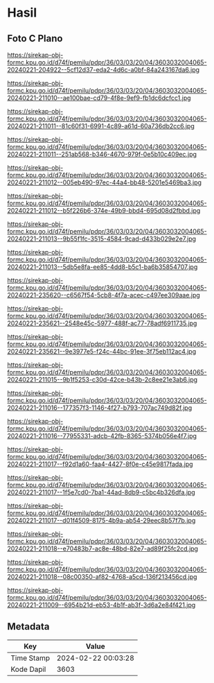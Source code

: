 # Hasil

## Foto C Plano

https://sirekap-obj-formc.kpu.go.id/d74f/pemilu/pdpr/36/03/03/20/04/3603032004065-20240221-204922--5cf12d37-eda2-4d6c-a0bf-84a243167da6.jpg

https://sirekap-obj-formc.kpu.go.id/d74f/pemilu/pdpr/36/03/03/20/04/3603032004065-20240221-211010--ae100bae-cd79-4f8e-9ef9-fb1dc6dcfcc1.jpg

https://sirekap-obj-formc.kpu.go.id/d74f/pemilu/pdpr/36/03/03/20/04/3603032004065-20240221-211011--81c60f31-6991-4c89-a61d-60a736db2cc6.jpg

https://sirekap-obj-formc.kpu.go.id/d74f/pemilu/pdpr/36/03/03/20/04/3603032004065-20240221-211011--251ab568-b346-4670-979f-0e5b10c409ec.jpg

https://sirekap-obj-formc.kpu.go.id/d74f/pemilu/pdpr/36/03/03/20/04/3603032004065-20240221-211012--005eb490-97ec-44a4-bb48-5201e5469ba3.jpg

https://sirekap-obj-formc.kpu.go.id/d74f/pemilu/pdpr/36/03/03/20/04/3603032004065-20240221-211012--b5f226b6-374e-49b9-bbd4-695d08d2fbbd.jpg

https://sirekap-obj-formc.kpu.go.id/d74f/pemilu/pdpr/36/03/03/20/04/3603032004065-20240221-211013--9b55f1fc-3515-4584-9cad-d433b029e2e7.jpg

https://sirekap-obj-formc.kpu.go.id/d74f/pemilu/pdpr/36/03/03/20/04/3603032004065-20240221-211013--5db5e8fa-ee85-4dd8-b5c1-ba6b35854707.jpg

https://sirekap-obj-formc.kpu.go.id/d74f/pemilu/pdpr/36/03/03/20/04/3603032004065-20240221-235620--c6567f54-5cb8-4f7a-acec-c497ee309aae.jpg

https://sirekap-obj-formc.kpu.go.id/d74f/pemilu/pdpr/36/03/03/20/04/3603032004065-20240221-235621--2548e45c-5977-488f-ac77-78adf6911735.jpg

https://sirekap-obj-formc.kpu.go.id/d74f/pemilu/pdpr/36/03/03/20/04/3603032004065-20240221-235621--9e3977e5-f24c-44bc-91ee-3f75eb112ac4.jpg

https://sirekap-obj-formc.kpu.go.id/d74f/pemilu/pdpr/36/03/03/20/04/3603032004065-20240221-211015--9b1f5253-c30d-42ce-b43b-2c8ee21e3ab6.jpg

https://sirekap-obj-formc.kpu.go.id/d74f/pemilu/pdpr/36/03/03/20/04/3603032004065-20240221-211016--177357f3-1146-4f27-b793-707ac749d82f.jpg

https://sirekap-obj-formc.kpu.go.id/d74f/pemilu/pdpr/36/03/03/20/04/3603032004065-20240221-211016--77955331-adcb-42fb-8365-5374b056e4f7.jpg

https://sirekap-obj-formc.kpu.go.id/d74f/pemilu/pdpr/36/03/03/20/04/3603032004065-20240221-211017--f92d1a60-faa4-4427-8f0e-c45e9817fada.jpg

https://sirekap-obj-formc.kpu.go.id/d74f/pemilu/pdpr/36/03/03/20/04/3603032004065-20240221-211017--1f5e7cd0-7ba1-44ad-8db9-c5bc4b326dfa.jpg

https://sirekap-obj-formc.kpu.go.id/d74f/pemilu/pdpr/36/03/03/20/04/3603032004065-20240221-211017--d01f4509-8175-4b9a-ab54-29eec8b57f7b.jpg

https://sirekap-obj-formc.kpu.go.id/d74f/pemilu/pdpr/36/03/03/20/04/3603032004065-20240221-211018--e70483b7-ac8e-48bd-82e7-ad89f25fc2cd.jpg

https://sirekap-obj-formc.kpu.go.id/d74f/pemilu/pdpr/36/03/03/20/04/3603032004065-20240221-211018--08c00350-af82-4768-a5cd-136f213456cd.jpg

https://sirekap-obj-formc.kpu.go.id/d74f/pemilu/pdpr/36/03/03/20/04/3603032004065-20240221-211009--6954b21d-eb53-4b1f-ab3f-3d6a2e84f421.jpg


## Metadata

| Key        | Value               |
| ---------- | ------------------- |
| Time Stamp | 2024-02-22 00:03:28 |
| Kode Dapil | 3603                |



